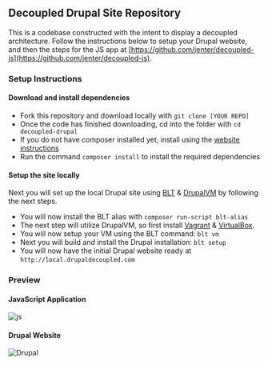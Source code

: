 ## Decoupled Drupal Site Repository

This is a codebase constructed with the intent to display a decoupled architecture. Follow the instructions below to setup your Drupal website, and then the steps for the JS app at [https://github.com/jenter/decoupled-js](https://github.com/jenter/decoupled-js).

### Setup Instructions

#### Download and install dependencies
- Fork this repository and download locally with ```git clone [YOUR REPO]```
- Once the code has finished downloading, cd into the folder with ```cd decoupled-drupal```
- If you do not have composer installed yet, install using the [website instructions](https://getcomposer.org/download/)
- Run the command ```composer install``` to install the required dependencies

#### Setup the site locally

Next you will set up the local Drupal site using [BLT](http://blt.readthedocs.io/en/latest/readme/onboarding/#initial-setup) & [DrupalVM](https://www.drupalvm.com) by following the next steps.

- You will now install the BLT alias with ```composer run-script blt-alias```
- The next step will utilize DrupalVM, so first install [Vagrant](https://www.vagrantup.com/downloads.html) & [VirtualBox](https://www.virtualbox.org/wiki/Downloads).
- You will now setup your VM using the BLT command: ```blt vm```
- Next you will build and install the Drupal installation: ```blt setup```
- You will now have the initial Drupal website ready  at ```http://local.drupaldecoupled.com```

### Preview

#### JavaScript Application

![js](https://content.screencast.com/users/BedimStudios/folders/Jing/media/18e9dfca-970a-45a5-b1b8-5f62a52d1439/00002386.png)

#### Drupal Website

![Drupal](https://content.screencast.com/users/BedimStudios/folders/Jing/media/0558f78c-39fa-4204-bd8f-d27598b0d29d/00002387.png)
